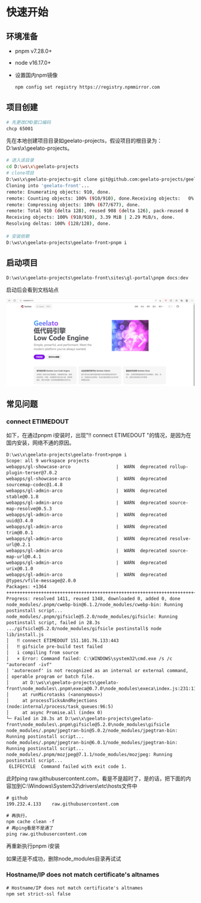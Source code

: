 # 快速开始



## 环境准备

- pnpm v7.28.0+

- node v16.17.0+

- 设置国内npm镜像

  ```bash
  npm config set registry https://registry.npmmirror.com
  ```

  

## 项目创建

```bash
# 先更改CMD窗口编码
chcp 65001
```

先在本地创建项目目录如geelato-projects，假设项目的根目录为：D:\ws\x\geelato-projects。

```bash
# 进入该目录
cd D:\ws\x\geelato-projects
# clone项目
D:\ws\x\geelato-projects>git clone git@github.com:geelato-projects/geelato-front.git
Cloning into 'geelato-front'...
remote: Enumerating objects: 910, done.
remote: Counting objects: 100% (910/910), done.Receiving objects:   0% (1/910)
remote: Compressing objects: 100% (677/677), done.
remote: Total 910 (delta 128), reused 908 (delta 126), pack-reused 0
Receiving objects: 100% (910/910), 3.39 MiB | 2.29 MiB/s, done.
Resolving deltas: 100% (128/128), done.

# 安装依赖
D:\ws\x\geelato-projects\geelato-front>pnpm i

```

## 启动项目

```
D:\ws\x\geelato-projects\geelato-front\sites\gl-portal\pnpm docs:dev
```

启动后会看到文档站点

![image-20230306113732742](./../../public/images/image-20230306113732742.png)



## 常见问题

### connect ETIMEDOUT 

如下，在通过pnpm i安装时，出现"‼ connect ETIMEDOUT "的情况，是因为在国内安装，网络不通的原因。

```
D:\ws\x\geelato-projects\geelato-front>pnpm i
Scope: all 9 workspace projects
webapps/gl-showcase-arco                 |  WARN  deprecated rollup-plugin-terser@7.0.2
webapps/gl-showcase-arco                 |  WARN  deprecated sourcemap-codec@1.4.8
webapps/gl-admin-arco                    |  WARN  deprecated stable@0.1.8
webapps/gl-admin-arco                    |  WARN  deprecated source-map-resolve@0.5.3
webapps/gl-admin-arco                    |  WARN  deprecated uuid@3.4.0
webapps/gl-admin-arco                    |  WARN  deprecated trim@0.0.1
webapps/gl-admin-arco                    |  WARN  deprecated resolve-url@0.2.1
webapps/gl-admin-arco                    |  WARN  deprecated source-map-url@0.4.1
webapps/gl-admin-arco                    |  WARN  deprecated urix@0.1.0
webapps/gl-admin-arco                    |  WARN  deprecated @types/vfile-message@2.0.0
Packages: +1364
++++++++++++++++++++++++++++++++++++++++++++++++++++++++++++++++++++++++++++++++++++++++++++++++++++++++++++++++++++++
Progress: resolved 1411, reused 1348, downloaded 0, added 0, done
node_modules/.pnpm/cwebp-bin@6.1.2/node_modules/cwebp-bin: Running postinstall script...
node_modules/.pnpm/gifsicle@5.2.0/node_modules/gifsicle: Running postinstall script, failed in 28.3s
.../gifsicle@5.2.0/node_modules/gifsicle postinstall$ node lib/install.js
│   ‼ connect ETIMEDOUT 151.101.76.133:443
│   ‼ gifsicle pre-build test failed
│   i compiling from source
│   × Error: Command failed: C:\WINDOWS\system32\cmd.exe /s /c "autoreconf -ivf"
│ 'autoreconf' is not recognized as an internal or external command,
│ operable program or batch file.
│     at D:\ws\x\geelato-projects\geelato-front\node_modules\.pnpm\execa@0.7.0\node_modules\execa\index.js:231:11
│     at runMicrotasks (<anonymous>)
│     at processTicksAndRejections (node:internal/process/task_queues:96:5)
│     at async Promise.all (index 0)
└─ Failed in 28.3s at D:\ws\x\geelato-projects\geelato-front\node_modules\.pnpm\gifsicle@5.2.0\node_modules\gifsicle
node_modules/.pnpm/jpegtran-bin@5.0.2/node_modules/jpegtran-bin: Running postinstall script...
node_modules/.pnpm/jpegtran-bin@6.0.1/node_modules/jpegtran-bin: Running postinstall script...
node_modules/.pnpm/mozjpeg@7.1.1/node_modules/mozjpeg: Running postinstall script...
 ELIFECYCLE  Command failed with exit code 1.
```

此时ping raw.githubusercontent.com，看是不是超时了，是的话，把下面的内容加到C:\Windows\System32\drivers\etc\hosts文件中

```
# github
199.232.4.133    raw.githubusercontent.com
```

```
# 再执行，
npm cache clean -f
# 再ping看是不是通了
ping raw.githubusercontent.com
```

再重新执行pnpm i安装

如果还是不成功，删除node_modules目录再试试

### Hostname/IP does not match certificate's altnames

```
# Hostname/IP does not match certificate's altnames
npm set strict-ssl false  
```



